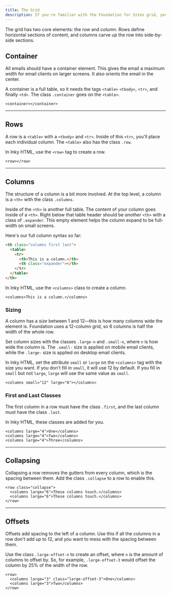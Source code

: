 ```yaml
---
title: The Grid
description: If you're familiar with the Foundation for Sites grid, you'll be right at home working with Foundation for Emails.
---
```


The grid has two core elements: the *row* and *column*. Rows define horizontal sections of content, and columns carve up the row into side-by-side sections.

## Container

All emails should have a container element. This gives the email a maximum width for email clients on larger screens. It also orients the email in the center.

A container is a full table, so it needs the tags `<table>` `<tbody>`, `<tr>`, and finally `<td>`. The class `.container` goes on the `<table>`.

```inky
<container></container>
```

---

## Rows

A row is a `<table>` with a `<tbody>` and `<tr>`. Inside of this `<tr>`, you'll place each individual column. The `<table>` also has the class `.row`.

In Inky HTML, use the `<row>` tag to create a row.

```inky
<row></row>
```

---

## Columns

The structure of a column is a bit more involved. At the top level, a column is a `<th>` with the class `.columns`.

Inside of the `<th>` is another full table. The content of your column goes inside of a `<th>`. Right below that table header should be *another* `<th>` with a class of `.expander`. This empty element helps the column expand to be full-width on small screens.

Here's our full column syntax so far:

```html
<th class="columns first last">
  <table>
    <tr>
      <th>This is a column.</th>
      <th class="expander"></th>
    </tr>
  </table>
</th>
```

In Inky HTML, use the `<columns>` class to create a column.

```inky
<columns>This is a column.</columns>
```

### Sizing

A column has a *size* between 1 and 12&mdash;this is how many columns wide the element is. Foundation uses a 12-column grid, so 6 columns is half the width of the whole row.

Set column sizes with the classes `.large-n` and `.small-n`, where `n` is how wide the column is. The `.small-` size is applied on mobile email clients, while the `.large-` size is applied on desktop email clients.

In Inky HTML, set the attribute `small` or `large` on the `<columns>` tag with the size you want. If you don't fill in `small`, it will use 12 by default. If you fill in `small` but not `large`, `large` will use the same value as `small`.

```inky
<columns small="12" large="6"></columns>
```

### First and Last Classes

The first column in a row must have the class `.first`, and the last column must have the class `.last`.

In Inky HTML, these classes are added for you.

```inky
<columns large="4">One</columns>
<columns large="4">Two</columns>
<columns large="4">Three</columns>
```

---

## Collapsing

Collapsing a row removes the gutters from every column, which is the spacing between them. Add the class `.collapse` to a row to enable this.

```inky
<row class="collapse">
  <columns large="6">These columns touch.</columns>
  <columns large="6">These columns touch.</columns>
</row>
```

---

## Offsets

Offsets add spacing to the left of a column. Use this if all the columns in a row don't add up to 12, and you want to mess with the spacing between them.

Use the class `.large-offset-n` to create an offset, where `n` is the amount of columns to offset by. So, for example, `.large-offset-3` would offset the column by 25% of the width of the row.

```inky
<row>
  <columns large="3" class="large-offset-3">One</columns>
  <columns large="3">Two</columns>
</row>
```

